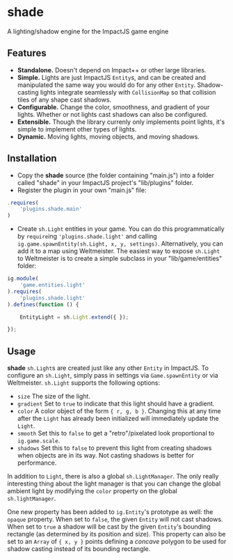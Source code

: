 shade
======

A lighting/shadow engine for the ImpactJS game engine

Features
------

* **Standalone.** Doesn't depend on Impact++ or other large libraries.
* **Simple.** Lights are just ImpactJS `Entity`s, and can be created and manipulated the same way you would do for any other `Entity`. Shadow-casting lights integrate seamlessly with `CollisionMap` so that collision tiles of any shape cast shadows.
* **Configurable.** Change the color, smoothness, and gradient of your lights. Whether or not lights cast shadows can also be configured.
* **Extensible.** Though the library currenly only implements point lights, it's simple to implement other types of lights.
* **Dynamic.** Moving lights, moving objects, and moving shadows.

Installation
------

* Copy the **shade** source (the folder containing "main.js") into a folder called "shade" in your ImpactJS project's "lib/plugins" folder.
* Register the plugin in your own "main.js" file:
```javascript
.requires(
    'plugins.shade.main'
)
```
* Create `sh.Light` entities in your game. You can do this programmatically by `require`ing `'plugins.shade.light'` and calling `ig.game.spawnEntity(sh.Light, x, y, settings)`. Alternatively, you can add it to a map using Weltmeister. The easiest way to expose `sh.Light` to Weltmeister is to create a simple subclass in your "lib/game/entities" folder:
```javascript
ig.module(
    'game.entities.light'
).requires(
    'plugins.shade.light'
).defines(function () {

    EntityLight = sh.Light.extend({ });

});
```

Usage
------

**shade** `sh.Light`s are created just like any other `Entity` in ImpactJS. To configure an `sh.Light`, simply pass in settings via `Game.spawnEntity` or via Weltmeister. `sh.Light` supports the following options:
* `size` The size of the light.
* `gradient` Set to `true` to indicate that this light should have a gradient.
* `color` A color object of the form `{ r, g, b }`. Changing this at any time after the `Light` has already been initialized will immediately update the `Light`.
* `smooth` Set this to `false` to get a "retro"/pixelated look proportional to `ig.game.scale`.
* `shadows` Set this to `false` to prevent this light from creating shadows when objects are in its way. Not casting shadows is better for performance.

In addition to `Light`, there is also a global `sh.LightManager`. The only really interesting thing about the light manager is that you can change the global ambient light by modifying the `color` property on the global `sh.lightManager`.

One new property has been added to `ig.Entity`'s prototype as well: the `opaque` property. When set to `false`, the given `Entity` will not cast shadows. When set to `true` a shadow will be cast by the given `Entity`'s bounding rectangle (as determined by its position and size). This property can also be set to an `Array` of `{ x, y }` points defining a *concave* polygon to be used for shadow casting instead of its bounding rectangle.
